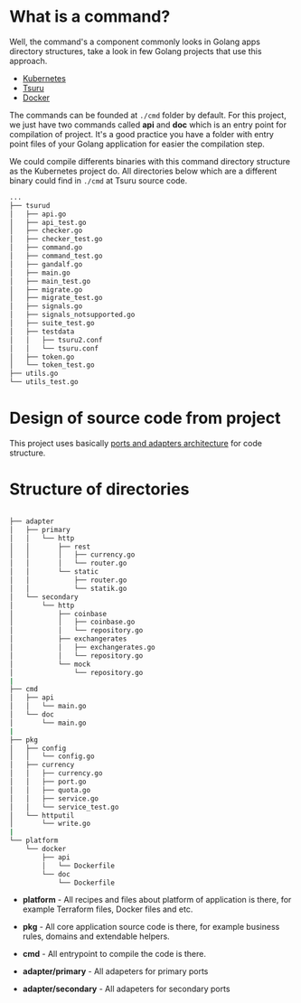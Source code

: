 # What is a command?

Well, the command's a component commonly looks in Golang apps directory structures, take a look in few Golang projects that use this approach.

- [Kubernetes](https://github.com/kubernetes/kubernetes/tree/a054010d032b301e495d1a421f53b9a37a0a0109/cmd)
- [Tsuru](https://github.com/tsuru/tsuru/tree/86132787ea4fa5cb2e6ce8ea99520441fd4df569/cmd)
- [Docker](https://github.com/docker/docker-ce/tree/ab9188d5fd82bf7fcacf4cb5b625d15f50edf939/components/engine/cmd)

The commands can be founded at `./cmd` folder by default. For this project, we just have two commands called **api** and **doc** which is an entry point for compilation of project. It's a good practice you have a folder with entry point files of your Golang application for easier the compilation step.

We could compile differents binaries with this command directory structure as the Kubernetes project do. All directories below which are a different binary could find in `./cmd` at Tsuru source code.

```bash
...
├── tsurud
│   ├── api.go
│   ├── api_test.go
│   ├── checker.go
│   ├── checker_test.go
│   ├── command.go
│   ├── command_test.go
│   ├── gandalf.go
│   ├── main.go
│   ├── main_test.go
│   ├── migrate.go
│   ├── migrate_test.go
│   ├── signals.go
│   ├── signals_notsupported.go
│   ├── suite_test.go
│   ├── testdata
│   │   ├── tsuru2.conf
│   │   └── tsuru.conf
│   ├── token.go
│   └── token_test.go
├── utils.go
└── utils_test.go
```


# Design of source code from project

This project uses basically [ports and adapters architecture](http://www.dossier-andreas.net/software_architecture/ports_and_adapters.html) for code structure.

# Structure of directories

```bash

├── adapter
│   ├── primary
│   │   └── http
│   │       ├── rest
│   │       │   ├── currency.go
│   │       │   └── router.go
│   │       └── static
│   │           ├── router.go
│   │           └── statik.go
│   └── secondary
│       └── http
│           ├── coinbase
│           │   ├── coinbase.go
│           │   └── repository.go
│           ├── exchangerates
│           │   ├── exchangerates.go
│           │   └── repository.go
│           └── mock
│               └── repository.go
|
├── cmd
│   ├── api
│   │   └── main.go
│   └── doc
│       └── main.go
|
├── pkg
│   ├── config
│   │   └── config.go
│   ├── currency
│   │   ├── currency.go
│   │   ├── port.go
│   │   ├── quota.go
│   │   ├── service.go
│   │   └── service_test.go
│   └── httputil
│       └── write.go
|
└── platform
    └── docker
        ├── api
        │   └── Dockerfile
        └── doc
            └── Dockerfile
```

- **platform** - All recipes and files about platform of application is there, for example Terraform files, Docker files and etc.

- **pkg** - All core application source code is there, for example business rules, domains and extendable helpers.
- **cmd** - All entrypoint to compile the code is there.
- **adapter/primary** - All adapeters for primary ports
- **adapter/secondary** - All adapeters for secondary ports
